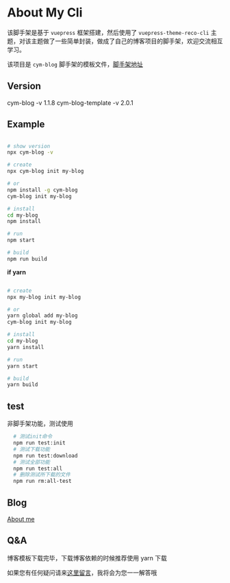 # About My Cli

该脚手架是基于 `vuepress` 框架搭建，然后使用了 `vuepress-theme-reco-cli` 主题，对该主题做了一些简单封装，做成了自己的博客项目的脚手架，欢迎交流相互学习。

该项目是 `cym-blog` 脚手架的模板文件，[脚手架地址](https://www.npmjs.com/package/cym-blog)

## Version

cym-blog -v 1.1.8
cym-blog-template -v 2.0.1

## Example

```sh

# show version
npx cym-blog -v

# create
npx cym-blog init my-blog

# or
npm install -g cym-blog
cym-blog init my-blog

# install
cd my-blog
npm install

# run
npm start

# build
npm run build
```

**if yarn**

```bash

# create
npx my-blog init my-blog

# or
yarn global add my-blog
cym-blog init my-blog

# install
cd my-blog
yarn install

# run
yarn start

# build
yarn build
```

## test

非脚手架功能，测试使用

```sh
  # 测试init命令
  npm run test:init
  # 测试下载功能
  npm run test:download
  # 测试全部功能
  npm run test:all
  # 删除测试所下载的文件
  npm run rm:all-test
```

## Blog

[About me](https://chengyuming.cn/)

## Q&A

博客模板下载完毕，下载博客依赖的时候推荐使用 yarn 下载

如果您有任何疑问请来[这里留言](https://chengyuming.cn/views/tools/npm/cli.html#%E5%8F%82%E8%80%83%E9%93%BE%E6%8E%A5)，我将会为您一一解答哦
